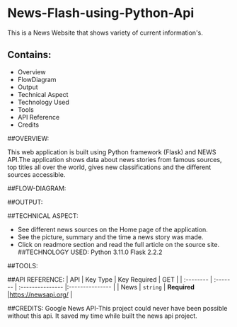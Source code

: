 # News-Flash-using-Python-Api
This is a News Website that shows variety of current  information's. 
## Contains:
+ Overview
+ FlowDiagram
+ Output
+ Technical Aspect
+ Technology Used
+ Tools
+ API Reference
+ Credits

##OVERVIEW:

This web application is built using Python framework (Flask) and NEWS API.The application shows data about news stories from famous sources, top titles all over the world, gives new classifications and the different sources accessible.

##FLOW-DIAGRAM:

##OUTPUT:

##TECHNICAL ASPECT:
- See different news sources on the Home page of the application.
- See the picture, summary and the time a news story was made.
- Click on readmore section  and read the full article on the source site.
##TECHNOLOGY USED:
  Python 3.11.0
  Flask 2.2.2

##TOOLS:


##API REFERENCE:
   | API	        |  Key Type    | Key Required     |      GET 	           |
   | :--------    | :------- 	   | :--------------- |:---------------      |
   | News 	      | `string` 	   | **Required**     |https://newsapi.org/  |
      
##CREDITS:
  Google News API-This project could never have been possible without this api.
  It saved my  time while built the news api  project.
